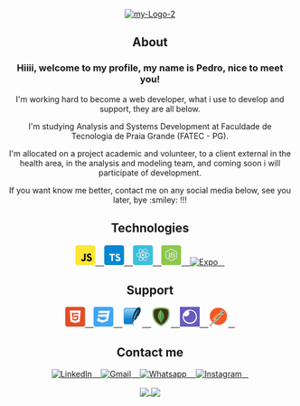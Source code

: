 
<p align="center">
    <a href="https://github.com/pedromaranini"><img src="https://i.ibb.co/xfCfX7Q/my-Logo-2.jpg" alt="my-Logo-2"></a>
</p>

<h2 align="center" top="0">About</h2>
<h3 align="center">Hiiii, welcome to my profile, my name is Pedro, nice to meet you!</h3>

<p align="center"> I'm working hard to become a web developer, what i use to develop and support, they are all below.</p>
<p align="center">I'm studying Analysis and Systems Development at Faculdade de Tecnologia de Praia Grande (FATEC - PG).</p>
<p align="center">I'm allocated on a project academic and volunteer, to a client external in the health area, in the analysis and modeling team, and coming soon i will participate of development.</p>
<p align="center">If you want know me better, contact me on any social media below, see you later, bye :smiley: !!!</p>

<h2 align="center" color="44475A">Technologies</h2>

<p align="center">
    <a href="https://developer.mozilla.org/pt-BR/docs/Web/JavaScript">
       <img alt="JavaScript" width="35px" src="/javascript.svg"/> &nbsp;&nbsp;
   </a>
    
   <a href="https://www.typescriptlang.org/">
       <img alt="TypeScript" width="35px" src="/typescript.svg"/> &nbsp;&nbsp;
   </a>
 
   <a href="https://reactjs.org/">
       <img alt="ReactJS" width="35px" src="/reactjs.svg"/> &nbsp;&nbsp;
   </a>
      
   <a href="https://nodejs.org/en/">
       <img alt="NodeJS" width="35px" src="/node.svg"/> &nbsp;&nbsp;
   </a>
   
   <a href="https://expo.io/">
       <img alt="Expo" width="35px" src="https://qiita-user-contents.imgix.net/https%3A%2F%2Fqiita-image-store.s3.ap-northeast-1.amazonaws.com%2F0%2F307441%2F815fd2ae-b05f-7a2f-e8af-63f70911eb59.png?ixlib=rb-1.2.2&auto=format&gif-q=60&q=75&s=7b46ae57fbaf4b744e3222abbc859b97"/> &nbsp;&nbsp;
   </a>
</p>

<h2 align="center" color="44475A">Support</h2>

<p align="center">    
   <a href="https://developer.mozilla.org/pt-BR/docs/Web/HTML">
       <img alt="HTML" width="35px" src="/html5.svg"/> &nbsp;&nbsp;
   </a>
   
   <a href="https://developer.mozilla.org/pt-BR/docs/Web/CSS">
       <img alt="CSS" width="35px" src="/css3.svg"/> &nbsp;&nbsp;
   </a>
   
   <a href="https://www.sqlite.org/index.html">
       <img alt="SQLite" width="35px" src="/sqlite.png"/> &nbsp;&nbsp;
   </a>
   
   <a href="https://www.mongodb.com/">
       <img alt="MongoDB" width="35px" src="/mongodb.png"/> &nbsp;&nbsp;
   </a>
   
   <a href="https://insomnia.rest/">
       <img alt="Insomnia" width="35px" src="/insomnia.png"/> &nbsp;&nbsp;
   </a>
   
   <a href="https://www.postman.com/">
       <img alt="Postman" width="35px" src="/postman.png"/> &nbsp;&nbsp;
   </a>
</p>

<h2 align="center" color="44475A">Contact me</h2>

<p align="center">
   <a href="https://www.linkedin.com/in/pedromaranini30/">
       <img alt="LinkedIn" width="27px" src="https://image.flaticon.com/icons/png/128/61/61109.png?ga=GA1.2.1429006135.1605056873"/> &nbsp;&nbsp;
   </a>
    
   <a href="mailto:pedrolucasmaranini30@gmail.com">
       <img alt="Gmail" width="27px" src="https://image.flaticon.com/icons/png/128/60/60543.png?ga=GA1.2.1429006135.1605056873"/> &nbsp;&nbsp;
   </a>
    
   <a href="https://api.whatsapp.com/send?phone=5513997553821&text=Faaaaala%20Pedro%2C%20venho%20atrav%C3%A9s%20do%20Github%20entrar%20em%20contato%20contigo!">
       <img alt="Whatsapp" width="27px" src="https://image.flaticon.com/icons/png/128/38/38334.png?ga=GA1.2.1429006135.1605056873"/> &nbsp;&nbsp;
   </a>
   
   <a href="https://www.instagram.com/m4ranini/">
       <img alt="Instagram" width="27px" src="https://image.flaticon.com/icons/png/128/87/87390.png?ga=GA1.2.1429006135.1605056873"/> &nbsp;&nbsp;
   </a>  
</p>


<p align="center">
  <a href="https://github.com/pedromaranini">
    <img 
         align="center" 
         height="180"
         src="https://github-readme-stats.vercel.app/api/top-langs/?username=pedromaranini&layout=compact" 
     />
    </a>
    <a href="https://github.com/pedromaranini">
    <img 
         align="center" 
         height="180"
         src="https://github-readme-stats.vercel.app/api?username=pedromaranini&show_icons=true&include_all_commits=true%22%20alt=%22fecampi%20github%20stats" />
    </a>
  </p>



